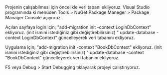 Projenin çalışabilmesi için öncelikle veri tabanı ekliyoruz. Visual Studio programında ki menüden Tools > NuGet Package Maneger > Package Manager Console açıyoruz.

Açılan sayfaya login için; "add-migration init -context LoginDbContext" ekliyoruz. (init ismini istediğiniz gibi değiştirebilirsiniz) " update-database -context LoginDbContext" güncelleyerek veri tabanını ekliyoruz.

Uygulama için; "add-migration init -context "BookDbContext" ekliyoruz. (init ismini istediğiniz gibi değiştirebilirsiniz) " update-database -context "BookDbContext" güncelleyerek veri tabanını ekliyoruz.

F5 veya Debug > Start Debugging tıklayarak projeyi çalıştırıyoruz.
